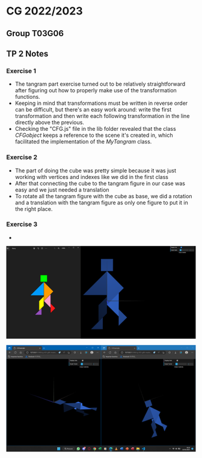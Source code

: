 # CG 2022/2023

## Group T03G06

## TP 2 Notes

### Exercise 1
- The tangram part exercise turned out to be relatively straightforward after figuring out how to properly make use of the transformation functions.
- Keeping in mind that transformations must be written in reverse order can be difficult, but there's an easy work around: write the first transformation and then write each following transformation in the line directly above the previous.
- Checking the "CFG.js" file in the lib folder revealed that the class *CFGobject* keeps a reference to the scene it's created in, which facilitated the implementation of the *MyTangram* class.

### Exercise 2
- The part of doing the cube was pretty simple because it was just working with vertices and indexes like we did in the first class
- After that connecting the cube to the tangram figure in our case was easy and we just needed a translation
- To rotate all the tangram figure with the cube as base, we did a rotation and a translation with the tangram figure as only one figure to put it in the right place. 

### Exercise 3
- 

![Screenshot 1](screenshots/cg-t03g06-tp2-1.png)

![Screenshot 2](screenshots/cg-t03g06-tp2-2.png)

